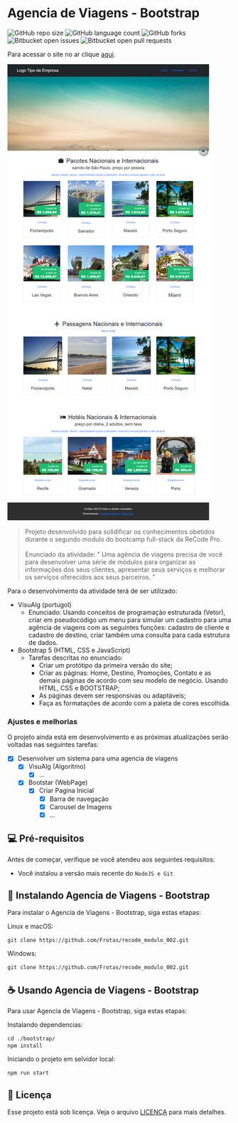 # Agencia de Viagens - Bootstrap

<!---Esses são exemplos. Veja https://shields.io para outras pessoas ou para personalizar este conjunto de escudos. Você pode querer incluir dependências, status do projeto e informações de licença aqui--->

![GitHub repo size](https://img.shields.io/github/repo-size/Frotas/recode_modulo_002?style=for-the-badge)
![GitHub language count](https://img.shields.io/github/languages/count/Frotas/recode_modulo_002?style=for-the-badge)
![GitHub forks](https://img.shields.io/github/forks/Frotas/recode_modulo_002?style=for-the-badge)
![Bitbucket open issues](https://img.shields.io/bitbucket/issues/Frotas/recode_modulo_002?style=for-the-badge)
![Bitbucket open pull requests](https://img.shields.io/bitbucket/pr-raw/Frotas/recode_modulo_002?style=for-the-badge)

Para acessar o site no ar clique [aqui](https://frotas.github.io/recode_modulo_002/bootstrap/).

<img src="frotas.github.io_recode_modulo_002_bootstrap.png" alt="exemplo imagem" style="higth: 300px;">

<!--- Linha adicional de texto informativo sobre o que o projeto faz. Sua introdução deve ter cerca de 2 ou 3 linhas. Não exagere, as pessoas não vão ler. --->
> Projeto desenvolvido para solidificar os conhecimentos obetidos durante o segundo modulo do bootcamp full-stack da ReCode Pro. <br/><br/> Enunciado da atividade: " Uma agência de viagens precisa de você para desenvolver uma série de módulos para organizar as informações dos seus clientes, apresentar seus serviços e melhorar os serviços oferecidos aos seus parceiros. "

Para o desenvolvimento da atividade terá de ser utilizado:
- VisuAlg (portugol)
  - Enunciado: Usando conceitos de programação estruturada (Vetor), criar em pseudocódigo um menu para simular um cadastro para uma agência de viagens com as seguintes funções: cadastro de cliente e cadastro de destino, criar também uma consulta para cada estrutura de dados.
- Bootstrap 5 (HTML, CSS e JavaScript)
  - Tarefas descritas no enunciado:
    - Criar um protótipo da primeira versão do site;
    - Criar as páginas: Home, Destino, Promoções, Contato e as demais páginas de acordo com seu modelo de negócio. Usando HTML, CSS e BOOTSTRAP;
    - As páginas devem ser responsivas ou adaptáveis;
    - Faça as formatações de acordo com a paleta de cores escolhida.

### Ajustes e melhorias

O projeto ainda está em desenvolvimento e as próximas atualizações serão voltadas nas seguintes tarefas:
- [X] Desenvolver um sistema para uma agencia de viagens
  - [X] VisuAlg (Algoritmo)
    - [X] ...
  - [X] Bootstar (WebPage)
    - [X] Criar Pagina Inicial
      - [X] Barra de navegação
      - [X] Carousel de Imagens
      - [X] ...

## 💻 Pré-requisitos

Antes de começar, verifique se você atendeu aos seguintes requisitos:
<!---Estes são apenas requisitos de exemplo. Adicionar, duplicar ou remover conforme necessário--->
* Você instalou a versão mais recente do `NodeJS e Git`

## 🚀 Instalando Agencia de Viagens - Bootstrap

Para instalar o Agencia de Viagens - Bootstrap, siga estas etapas:

Linux e macOS:

```
git clone https://github.com/Frotas/recode_modulo_002.git
```

Windows:

```
git clone https://github.com/Frotas/recode_modulo_002.git
```

## ☕ Usando Agencia de Viagens - Bootstrap

Para usar Agencia de Viagens - Bootstrap, siga estas etapas:

Instalando dependencias:

```
cd ./bootstrap/
npm install
```

Iniciando o projeto em selvidor local:

```
npm run start
```

<!-- Adicione comandos de execução e exemplos que você acha que os usuários acharão úteis. Fornece uma referência de opções para pontos de bônus! -->
<!--
## 💻 Comandos Extras:

Para buildar o projeto em modo de desenvolvimento:

```
npm run build
```

-->
<!--
## 🤝 Colaboradores

Agradecemos às seguintes pessoas que contribuíram para este projeto:

<table>
  <tr>
    <td align="center">
      <a href="https://github.com/Frotas/">
        <img src="https://avatars3.githubusercontent.com/u/89676387?v=4" width="100px;" alt="Foto do Guilherme Augusto no GitHub"/><br>
        <sub>
          <b>Guilherme Augusto</b>
        </sub>
      </a>
    </td>
  </tr>
</table>
-->
## 📝 Licença

Esse projeto está sob licença. Veja o arquivo [LICENÇA](LICENSE.md) para mais detalhes.

<!-- [⬆ Voltar ao topo](#Agencia-de-Viagens-Bootstrap) --> <br>
